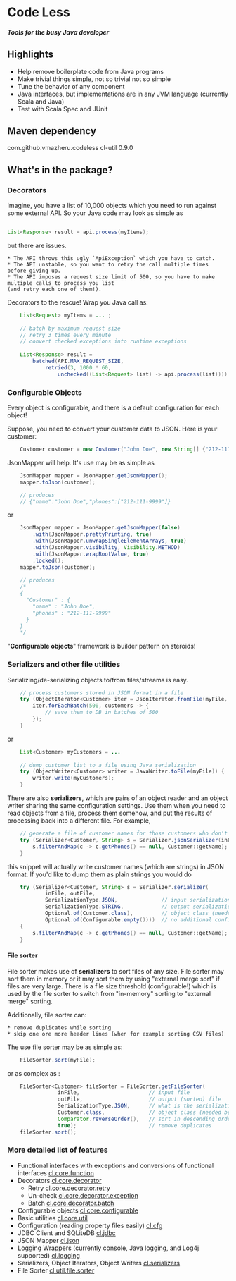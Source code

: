 # Code Less
##### Tools for the busy Java developer

## Highlights

* Help remove boilerplate code from Java programs
* Make trivial things simple, not so trivial not so simple
* Tune the behavior of any component
* Java interfaces, but implementations are in any JVM language (currently Scala and Java)
* Test with Scala Spec and JUnit

## Maven dependency

<dependency>
  <groupId>com.github.vmazheru.codeless</groupId>
  <artifactId>cl-util</artifactId>
  <version>0.9.0</version>
</dependency>

## What's in the package?

### Decorators

Imagine, you have a list of 10,000 objects which you need to run against some external API. So your
Java code may look as simple as

```Java

List<Response> result = api.process(myItems);

``` 
but there are issues. 

    * The API throws this ugly `ApiException` which you have to catch.
    * The API unstable, so you want to retry the call multiple times before giving up.
    * The API imposes a request size limit of 500, so you have to make multiple calls to process you list
    (and retry each one of them!).
    
Decorators to the rescue! Wrap you Java call as:

```Java
    List<Request> myItems = ... ;
    
    // batch by maximum request size
    // retry 3 times every minute
    // convert checked exceptions into runtime exceptions
    
    List<Response> result =
        batched(API.MAX_REQUEST_SIZE,
            retried(3, 1000 * 60,
                unchecked((List<Request> list) -> api.process(list)))).apply(myItems);
```

### Configurable Objects

Every object is configurable, and there is a default configuration for each object!

Suppose, you need to convert your customer data to JSON. Here is your customer:

```Java
    Customer customer = new Customer("John Doe", new String[] {"212-111-9999"});
```

JsonMapper will help.  It's use may be as simple as

```Java
    JsonMapper mapper = JsonMapper.getJsonMapper();
    mapper.toJson(customer);

    // produces
    // {"name":"John Doe","phones":["212-111-9999"]}
```

or

```Java
    JsonMapper mapper = JsonMapper.getJsonMapper(false)
        .with(JsonMapper.prettyPrinting, true)
        .with(JsonMapper.unwrapSingleElementArrays, true)
        .with(JsonMapper.visibility, Visibility.METHOD)
        .with(JsonMapper.wrapRootValue, true)
        .locked();
    mapper.toJson(customer);    
        
    // produces
    /*
    {
      "Customer" : {
        "name" : "John Doe",
        "phones" : "212-111-9999"
      }
    }
    */
```

"**Configurable objects**" framework is builder pattern on steroids!


### Serializers and other file utilities

Serializing/de-serializing objects to/from files/streams is easy.

```Java
    // process customers stored in JSON format in a file
    try (ObjectIterator<Customer> iter = JsonIterator.fromFile(myFile, Customer.class)) {
        iter.forEachBatch(500, customers -> {
            // save them to DB in batches of 500
        });
    }
```

or

```Java
    List<Customer> myCustomers = ...
    
    // dump customer list to a file using Java serialization
    try (ObjectWriter<Customer> writer = JavaWriter.toFile(myFile)) {
        writer.write(myCustomers);
    }
``` 

There are also **serializers**, which are pairs of an object reader and an object writer sharing the same
configuration settings. Use them when you need to read objects from a file, process them somehow, and
put the results of processing back into a different file. For example,

```Java
    // generate a file of customer names for those customers who don't have phones
    try (Serializer<Customer, String> s = Serializer.jsonSerializer(inFile, outFile, Customer.class)) {
        s.filterAndMap(c -> c.getPhones() == null, Customer::getName);
    }
```

this snippet will actually write customer names (which are strings) in JSON format.  If you'd like to
dump them as plain strings you would do

```Java
    try (Serializer<Customer, String> s = Serializer.serializer(
            inFile, outFile, 
            SerializationType.JSON,              // input serialization type
            SerializationType.STRING,            // output serialization type
            Optional.of(Customer.class),         // object class (needed by JSON iterator)
            Optional.of(Configurable.empty())))  // no additional configuration settins necessary 
    {
        s.filterAndMap(c -> c.getPhones() == null, Customer::getName);
    }
```

#### File sorter

File sorter makes use of **serializers** to sort files of any size.  File sorter may sort them in 
memory or it may sort them by using "external merge sort" if files are very large. There is a file size
threshold (configurable!) which is used by the file sorter to switch from "in-memory" sorting to
"external merge" sorting.

Additionally, file sorter can:

    * remove duplicates while sorting
    * skip one ore more header lines (when for example sorting CSV files)


The use file sorter may be as simple as:

```Java
    FileSorter.sort(myFile);
```

or as complex as :

```Java
    FileSorter<Customer> fileSorter = FileSorter.getFileSorter(
                inFile,                      // input file 
                outFile,                     // output (sorted) file
                SerializationType.JSON,      // what is the serialization scheme (file format)
                Customer.class,              // object class (needed by JSONMapper)
                Comparator.reverseOrder(),   // sort in descending order. 
                true);                       // remove duplicates
    fileSorter.sort();
```

### More detailed list of features

* Functional interfaces with exceptions and conversions of functional interfaces [cl.core.function](core/src/main/java/cl/core/function) 
* Decorators [cl.core.decorator](core/src/main/java/cl/core/decorator)
    * Retry [cl.core.decorator.retry](core/src/main/java/cl/core/decorator/retry)
    * Un-check [cl.core.decorator.exception](core/src/main/java/cl/core/decorator/exception)
    * Batch [cl.core.decorator.batch](core/src/main/java/cl/core/decorator/batch)
* Configurable objects [cl.core.configurable](core/src/main/java/cl/core/configurable)
* Basic utilities [cl.core.util](core/src/main/java/cl/core/util)
* Configuration (reading property files easily) [cl.cfg](cfg/src/main/java/cl/cfg)
* JDBC Client and SQLiteDB [cl.jdbc](jdbc/src/main/java/cl/jdbc)
* JSON Mapper [cl.json](json/src/main/java/cl/json)
* Logging Wrappers (currently console, Java logging, and Log4j supported) [cl.logging](logging/src/main/java/cl/logging)
* Serializers, Object Iterators, Object Writers [cl.serializers](serializers/src/main/java/cl/serializers)
* File Sorter [cl.util.file.sorter](util/src/main/java/cl/util/file/sorter)




 
